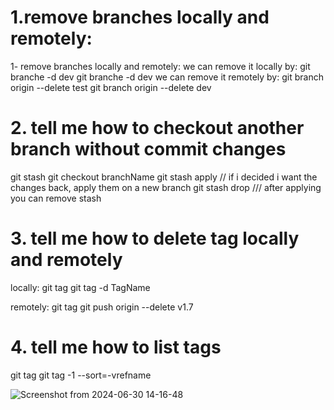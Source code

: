 # 1.remove branches locally and remotely:
1- remove branches locally and remotely:
we can remove it locally by:
git branche -d dev
git branche -d dev
we can remove it remotely by:
git branch origin --delete test 
git branch origin --delete dev

# 2. tell me how to checkout another branch without commit changes
git stash 
git checkout branchName
git stash apply // if i decided i want the changes back, apply them on a new branch
git stash drop /// after applying you can remove stash


# 3. tell me how to delete tag locally and remotely
locally: git tag
git tag -d TagName

remotely:
git tag 
git push origin --delete v1.7

# 4. tell me how to list tags
git tag 
git tag -1 --sort=-vrefname



![Screenshot from 2024-06-30 14-16-48](https://github.com/shrouq32/lab2/assets/174201756/f6b1441d-7a12-4d10-89aa-f7eea1d35317)
